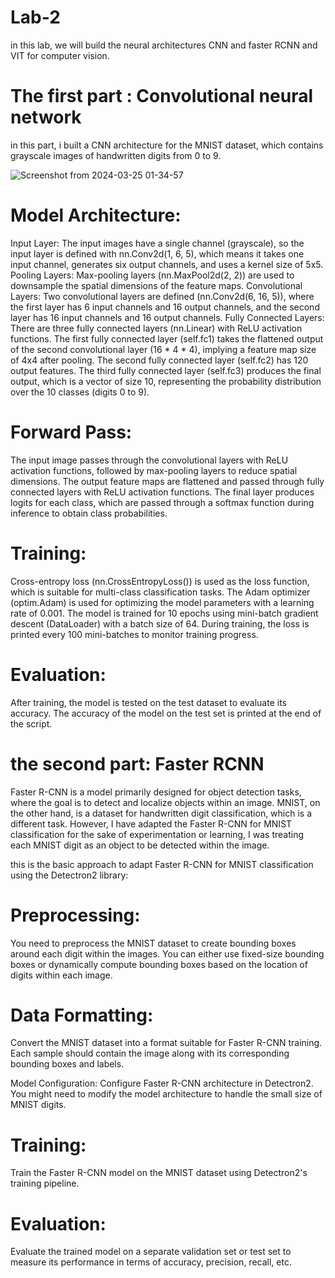 # Lab-2
in this lab, we will build the neural architectures CNN and faster RCNN and VIT for computer vision. 

# The first part : Convolutional neural network 

in this part, i built a CNN architecture for the MNIST dataset, which contains grayscale images of handwritten digits from 0 to 9.

![Screenshot from 2024-03-25 01-34-57](https://github.com/ELMACHKOURIImane/Lab-2/assets/114507748/a2d51cd2-7fb6-4822-9bbc-754249f6c77b)


# Model Architecture:
Input Layer: The input images have a single channel (grayscale), so the input layer is defined with nn.Conv2d(1, 6, 5), which means it takes one input channel, generates six output channels, and uses a kernel size of 5x5.
Pooling Layers: Max-pooling layers (nn.MaxPool2d(2, 2)) are used to downsample the spatial dimensions of the feature maps.
Convolutional Layers: Two convolutional layers are defined (nn.Conv2d(6, 16, 5)), where the first layer has 6 input channels and 16 output channels, and the second layer has 16 input channels and 16 output channels.
Fully Connected Layers: There are three fully connected layers (nn.Linear) with ReLU activation functions.
The first fully connected layer (self.fc1) takes the flattened output of the second convolutional layer (16 * 4 * 4), implying a feature map size of 4x4 after pooling.
The second fully connected layer (self.fc2) has 120 output features.
The third fully connected layer (self.fc3) produces the final output, which is a vector of size 10, representing the probability distribution over the 10 classes (digits 0 to 9).
# Forward Pass:
The input image passes through the convolutional layers with ReLU activation functions, followed by max-pooling layers to reduce spatial dimensions.
The output feature maps are flattened and passed through fully connected layers with ReLU activation functions.
The final layer produces logits for each class, which are passed through a softmax function during inference to obtain class probabilities.
# Training:
Cross-entropy loss (nn.CrossEntropyLoss()) is used as the loss function, which is suitable for multi-class classification tasks.
The Adam optimizer (optim.Adam) is used for optimizing the model parameters with a learning rate of 0.001.
The model is trained for 10 epochs using mini-batch gradient descent (DataLoader) with a batch size of 64.
During training, the loss is printed every 100 mini-batches to monitor training progress.
# Evaluation:
After training, the model is tested on the test dataset to evaluate its accuracy.
The accuracy of the model on the test set is printed at the end of the script.

# the second part: Faster RCNN 
Faster R-CNN is a model primarily designed for object detection tasks, where the goal is to detect and localize objects within an image. MNIST, on the other hand, is a dataset for handwritten digit classification, which is a different task. However, I have adapted the Faster R-CNN for MNIST classification for the sake of experimentation or learning, I was treating each MNIST digit as an object to be detected within the image.

this is the basic approach to adapt Faster R-CNN for MNIST classification using the Detectron2 library: 

# Preprocessing:
You need to preprocess the MNIST dataset to create bounding boxes around each digit within the images. You can either use fixed-size bounding boxes or dynamically compute bounding boxes based on the location of digits within each image.

# Data Formatting:
Convert the MNIST dataset into a format suitable for Faster R-CNN training. Each sample should contain the image along with its corresponding bounding boxes and labels.

Model Configuration: Configure Faster R-CNN architecture in Detectron2. You might need to modify the model architecture to handle the small size of MNIST digits.

# Training: 
Train the Faster R-CNN model on the MNIST dataset using Detectron2's training pipeline.

# Evaluation:
Evaluate the trained model on a separate validation set or test set to measure its performance in terms of accuracy, precision, recall, etc.
